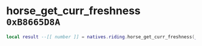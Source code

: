# horse_get_curr_freshness `0xB8665D8A`

```lua
local result --[[ number ]] = natives.riding.horse_get_curr_freshness(_unk0 --[[ integer ]])
```